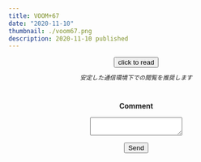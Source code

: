 ```yaml
---
title: VOOM+67
date: "2020-11-10"
thumbnail: ./voom67.png
description: 2020-11-10 published
---
```


<div style="text-align: center;">
<a href="https://kucc-rokko-festival.herokuapp.com/bibi/?book=voom+ver2.epub"><button>click to read</button></a>
</div>

<div style="text-align: center;margin-top: 10px;margin-bottom: 30px;">
<sub><em>安定した通信環境下での閲覧を推奨します</em></sub>
</div>


<div style="text-align: center;margin-top: 40px;margin-bottom: 10px;">
<strong>Comment</strong>
</div>
<div style="text-align: center;">
<form name="voom67" action="/completed" method="POST" netlify>
 <input type="hidden" name="form-name" value="voom67" />
  <p>
    <label><textarea name="message"></textarea></label>
  </p>
  <p>
    <button 　type="submit">Send</button>
  </p>
</form>
</div>
